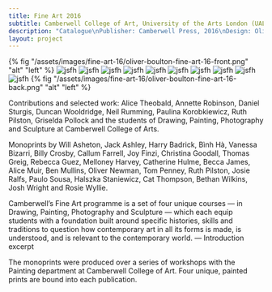 ```yaml
---
title: Fine Art 2016
subtitle: Camberwell College of Art, University of the Arts London (UAL)
description: "Catalogue\nPublisher: Camberwell Press, 2016\nDesign: Oliver Boulton, Samuel Jones\nEditor: Kirsten Houser\nEdition of 1400, softback, 186pp.\nMonoprint, offset and glued, 190 × 265mm\nISBN: 978-1-908971-47-0"
layout: project
---
```


{% fig "/assets/images/fine-art-16/oliver-boulton-fine-art-16-front.png" "alt" "left" %}
![jsfh](/assets/images/fine-art-16/oliver-boulton-fine-art-16-1.png)
![jsfh](/assets/images/fine-art-16/oliver-boulton-fine-art-16-2.png)
![jsfh](/assets/images/fine-art-16/oliver-boulton-fine-art-16-3.png)
![jsfh](/assets/images/fine-art-16/oliver-boulton-fine-art-16-5.png)
![jsfh](/assets/images/fine-art-16/oliver-boulton-fine-art-16-7.png)
![jsfh](/assets/images/fine-art-16/oliver-boulton-fine-art-16-6.png)
![jsfh](/assets/images/fine-art-16/oliver-boulton-fine-art-16-8.png)
![jsfh](/assets/images/fine-art-16/oliver-boulton-fine-art-16-12.png)
![jsfh](/assets/images/fine-art-16/oliver-boulton-fine-art-16-11.png)
![jsfh](/assets/images/fine-art-16/oliver-boulton-fine-art-16-13.png)
{% fig "/assets/images/fine-art-16/oliver-boulton-fine-art-16-back.png" "alt" "left" %}

Contributions and selected work: Alice Theobald, Annette Robinson, Daniel Sturgis, Duncan Wooldridge, Neil Rumming, Paulina Korobkiewicz, Ruth Pilston, Griselda Pollock and the students of Drawing, Painting, Photography and Sculpture at Camberwell College of Arts.

Monoprints by Will Asheton, Jack Ashley, Harry Badrick, Bình Hà, Vanessa Bizarri, Billy Crosby, Callum Farrell, Joy Finzi, Christina Goodall, Thomas Greig, Rebecca Guez, Melloney Harvey, Catherine Hulme, Becca James, Alice Muir, Ben Mullins, Oliver Newman, Tom Penney, Ruth Pilston, Josie Ralfs, Paulo Sousa, Halszka Staniewicz, Cat Thompson, Bethan Wilkins, Josh Wright and Rosie Wyllie.

Camberwell’s Fine Art programme is a set of four unique courses — in Drawing, Painting, Photography and Sculpture — which each equip students with a foundation built around specific histories, skills and traditions to question how contemporary art in all its forms is made, is understood, and is relevant to the contemporary world. —  Introduction excerpt

The monoprints were produced over a series of workshops with the Painting department at Camberwell College of Art. Four unique, painted prints are bound into each publication.
